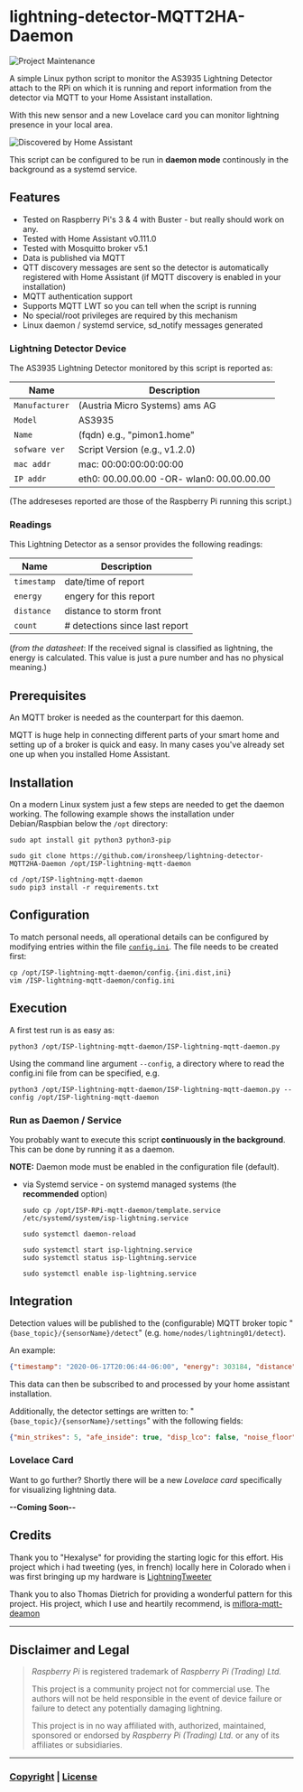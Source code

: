 # lightning-detector-MQTT2HA-Daemon

![Project Maintenance][maintenance-shield]

A simple Linux python script to monitor the AS3935 Lightning Detector attach to the RPi on which it is running and report information from the detector via MQTT to your Home Assistant installation.

With this new sensor and a new Lovelace card you can monitor lightning presence in your local area.

![Discovered by Home Assistant](Docs/images/AsDiscovered.png)

This script can be configured to be run in **daemon mode** continously in the background as a systemd service.


## Features
* Tested on Raspberry Pi's 3 & 4 with Buster - but really should work on any.
* Tested with Home Assistant v0.111.0
* Tested with Mosquitto broker v5.1
* Data is published via MQTT
* QTT discovery messages are sent so the detector is automatically registered with Home Assistant (if MQTT discovery is enabled in your installation)
* MQTT authentication support
* Supports MQTT LWT so you can tell when the script is running
* No special/root privileges are required by this mechanism
* Linux daemon / systemd service, sd\_notify messages generated

### Lightning Detector Device
The AS3935 Lightning Detector monitored by this script is reported as:

| Name            | Description |
|-----------------|-------------|
| `Manufacturer`   | (Austria Micro Systems) ams AG |
| `Model`         | AS3935 |
| `Name`      | (fqdn) e.g., "pimon1.home" |
| `sofware ver`  | Script Version (e.g., v1.2.0) |
| `mac addr`       | mac: 00:00:00:00:00:00 |
| `IP addr`       | eth0: 00.00.00.00 -OR- wlan0: 00.00.00.00|


(The addreseses reported are those of the Raspberry Pi running this script.)

### Readings

This Lightning Detector as a sensor provides the following readings:

| Name            | Description |
|-----------------|-------------|
| `timestamp`   | date/time of report |
| `energy`         | engery for this report |
| `distance`      | distance to storm front |
| `count`      | # detections since last report |

(*from the datasheet*: If the received signal is classified as lightning, the energy is calculated. This value is just a pure number and has no physical meaning.)

## Prerequisites

An MQTT broker is needed as the counterpart for this daemon.

MQTT is huge help in connecting different parts of your smart home and setting up of a broker is quick and easy. In many cases you've already set one up when you installed Home Assistant.

## Installation

On a modern Linux system just a few steps are needed to get the daemon working.
The following example shows the installation under Debian/Raspbian below the `/opt` directory:

```shell
sudo apt install git python3 python3-pip

sudo git clone https://github.com/ironsheep/lightning-detector-MQTT2HA-Daemon /opt/ISP-lightning-mqtt-daemon

cd /opt/ISP-lightning-mqtt-daemon
sudo pip3 install -r requirements.txt
```
## Configuration

To match personal needs, all operational details can be configured by modifying entries within the file [`config.ini`](config.ini.dist).
The file needs to be created first:

```shell
cp /opt/ISP-lightning-mqtt-daemon/config.{ini.dist,ini}
vim /ISP-lightning-mqtt-daemon/config.ini
```

## Execution

A first test run is as easy as:

```shell
python3 /opt/ISP-lightning-mqtt-daemon/ISP-lightning-mqtt-daemon.py
```

Using the command line argument `--config`, a directory where to read the config.ini file from can be specified, e.g.

```shell
python3 /opt/ISP-lightning-mqtt-daemon/ISP-lightning-mqtt-daemon.py --config /opt/ISP-lightning-mqtt-daemon
```


### Run as Daemon / Service

You probably want to execute this script **continuously in the background**.
This can be done by running it as a daemon.

**NOTE:** Daemon mode must be enabled in the configuration file (default).

- via Systemd service - on systemd managed systems (the **recommended** option)

   ```shell
   sudo cp /opt/ISP-RPi-mqtt-daemon/template.service /etc/systemd/system/isp-lightning.service

   sudo systemctl daemon-reload

   sudo systemctl start isp-lightning.service
   sudo systemctl status isp-lightning.service

   sudo systemctl enable isp-lightning.service
   ```
   
## Integration

Detection values will be published to the (configurable) MQTT broker topic "`{base_topic}/{sensorName}/detect`" (e.g. `home/nodes/lightning01/detect`).

An example:

```json
{"timestamp": "2020-06-17T20:06:44-06:00", "energy": 303184, "distance": 1, "count": 1}
```

This data can then be subscribed to and processed by your home assistant installation.  

Additionally, the detector settings are written to: "`{base_topic}/{sensorName}/settings`" with the following fields:

```json
{"min_strikes": 5, "afe_inside": true, "disp_lco": false, "noise_floor": 1}
```

### Lovelace Card
Want to go further?  Shortly there will be a new *Lovelace card* specifically for visualizing lightning data. 

**--Coming Soon--**

## Credits
Thank you to "Hexalyse" for providing the starting logic for this effort. His project which i had tweeting (yes, in french) locally here in Colorado when i was first bringing up my hardware is [LightningTweeter](https://github.com/Hexalyse/LightningTweeter)

Thank you to also Thomas Dietrich for providing a wonderful pattern for this project. His project, which I use and heartily recommend, is [miflora-mqtt-deamon](https://github.com/ThomDietrich/miflora-mqtt-daemon)

----


## Disclaimer and Legal

> *Raspberry Pi* is registered trademark of *Raspberry Pi (Trading) Ltd.*
>
> This project is a community project not for commercial use.
> The authors will not be held responsible in the event of device failure or failure to detect any potentially damaging lightning.
>
> This project is in no way affiliated with, authorized, maintained, sponsored or endorsed by *Raspberry Pi (Trading) Ltd.* or any of its affiliates or subsidiaries.

----


### [Copyright](copyright) | [License](LICENSE)


[commits-shield]: https://img.shields.io/github/commit-activity/y/ironsheep/lightning-detector-MQTT2HA-Daemon.svg?style=for-the-badge
[commits]: https://github.com/ironsheep/lightning-detector-MQTT2HA-Daemon/commits/master

[license-shield]: https://img.shields.io/github/license/ironsheep/lightning-detector-MQTT2HA-Daemon.svg?style=for-the-badge

[maintenance-shield]: https://img.shields.io/badge/maintainer-S%20M%20Moraco%20%40ironsheepbiz-blue.svg?style=for-the-badge

[releases-shield]: https://img.shields.io/github/release/ironsheep/lightning-detector-MQTT2HA-Daemon.svg?style=for-the-badge
[releases]: https://github.com/ironsheep/lightning-detector-MQTT2HA-Daemon/releases

